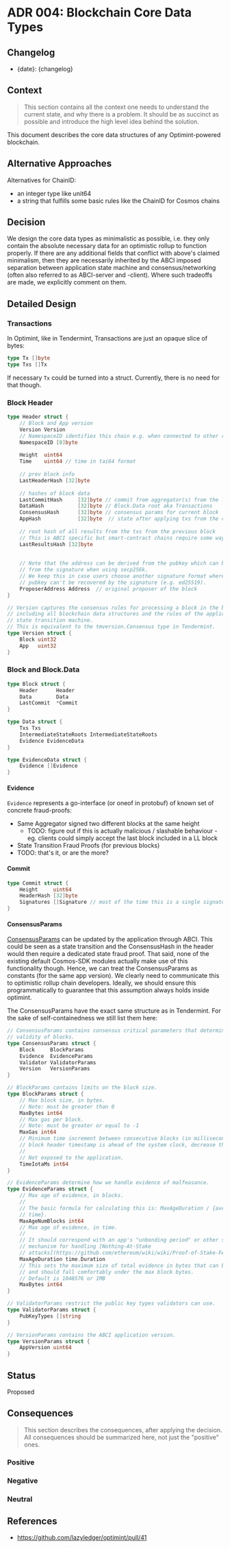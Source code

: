 # ADR 004: Blockchain Core Data Types

## Changelog

- {date}: {changelog}

## Context

> This section contains all the context one needs to understand the current state, and why there is a problem. It should be as succinct as possible and introduce the high level idea behind the solution.

This document describes the core data structures of any Optimint-powered blockchain.

## Alternative Approaches

Alternatives for ChainID:
 - an integer type like unit64
 - a string that fulfills some basic rules like the ChainID for Cosmos chains

## Decision

We design the core data types as minimalistic as possible, i.e. they only contain the absolute necessary 
data for an optimistic rollup to function properly. 
If there are any additional fields that conflict with above's claimed minimalism, then they are necessarily inherited 
by the ABCI imposed separation between application state machine and consensus/networking (often also referred to as ABCI-server and -client).
Where such tradeoffs are made, we explicitly comment on them.

## Detailed Design

### Transactions

In Optimint, like in Tendermint, Transactions are just an opaque slice of bytes:

```go
type Tx []byte
type Txs []Tx
```

If necessary `Tx` could be turned into a struct. Currently, there is no need for that though.

### Block Header

```go
type Header struct {
    // Block and App version
    Version Version 
    // NamespaceID identifies this chain e.g. when connected to other rollups via IBC.
    NamespaceID [8]byte  
    
    Height  uint64               
    Time    uint64 // time in tai64 format           
    
    // prev block info
    LastHeaderHash [32]byte 
    
    // hashes of block data
    LastCommitHash     [32]byte // commit from aggregator(s) from the last block
    DataHash           [32]byte // Block.Data root aka Transactions
    ConsensusHash      [32]byte // consensus params for current block
    AppHash            [32]byte  // state after applying txs from the current block
    
    // root hash of all results from the txs from the previous block
    // This is ABCI specific but smart-contract chains require some way of committing to transaction receipts/results.
    LastResultsHash [32]byte
    
    
    // Note that the address can be derived from the pubkey which can be derived 
    // from the signature when using secp256k.
    // We keep this in case users choose another signature format where the 
    // pubkey can't be recovered by the signature (e.g. ed25519).
    ProposerAddress Address  // original proposer of the block
}

// Version captures the consensus rules for processing a block in the blockchain,
// including all blockchain data structures and the rules of the application's
// state transition machine.
// This is equivalent to the tmversion.Consensus type in Tendermint.
type Version struct { 
    Block uint32 
    App   uint32
}
```

### Block and Block.Data

```go
type Block struct {
    Header      Header
    Data        Data
    LastCommit  *Commit
}

type Data struct {
    Txs Txs
    IntermediateStateRoots IntermediateStateRoots
    Evidence EvidenceData
}

type EvidenceData struct {
    Evidence []Evidence
}
```

#### Evidence

`Evidence` represents a go-interface (or oneof in protobuf) of known set of concrete fraud-proofs:
- Same Aggregator signed two different blocks at the same height
  - TODO: figure out if this is actually malicious / slashable behaviour - eg. clients could simply accept the last block included in a LL block
- State Transition Fraud Proofs (for previous blocks)
- TODO: that's it, or are the more?


#### Commit

```go
type Commit struct {
    Height     uint64
    HeaderHash [32]byte
    Signatures []Signature // most of the time this is a single signature
}
```

#### ConsensusParams

[ConsensusParams](https://docs.tendermint.com/master/spec/core/state.html#consensusparams) can be updated by the application through ABCI.
This could be seen as a state transition and the ConsensusHash in the header would then require a dedicated state fraud proof. 
That said, none of the existing default Cosmos-SDK modules actually make use of this functionality though.
Hence, we can treat the ConsensusParams as constants (for the same app version). 
We clearly need to communicate this to optimistic rollup chain developers. 
Ideally, we should ensure this programmatically to guarantee that this assumption always holds inside optimint.

The ConsensusParams have the exact same structure as in Tendermint. For the sake of self-containedness we still list them here:


```go
// ConsensusParams contains consensus critical parameters that determine the
// validity of blocks.
type ConsensusParams struct {
    Block     BlockParams     
    Evidence  EvidenceParams  
    Validator ValidatorParams 
    Version   VersionParams   
}

// BlockParams contains limits on the block size.
type BlockParams struct {
    // Max block size, in bytes.
    // Note: must be greater than 0
    MaxBytes int64 
    // Max gas per block.
    // Note: must be greater or equal to -1
    MaxGas int64
    // Minimum time increment between consecutive blocks (in milliseconds) If the
    // block header timestamp is ahead of the system clock, decrease this value.
    //
    // Not exposed to the application.
    TimeIotaMs int64
}

// EvidenceParams determine how we handle evidence of malfeasance.
type EvidenceParams struct {
    // Max age of evidence, in blocks.
    //
    // The basic formula for calculating this is: MaxAgeDuration / {average block
    // time}.
    MaxAgeNumBlocks int64 
    // Max age of evidence, in time.
    //
    // It should correspond with an app's "unbonding period" or other similar
    // mechanism for handling [Nothing-At-Stake
    // attacks](https://github.com/ethereum/wiki/wiki/Proof-of-Stake-FAQ#what-is-the-nothing-at-stake-problem-and-how-can-it-be-fixed).
    MaxAgeDuration time.Duration
    // This sets the maximum size of total evidence in bytes that can be committed in a single block.
    // and should fall comfortably under the max block bytes.
    // Default is 1048576 or 1MB
    MaxBytes int64
}

// ValidatorParams restrict the public key types validators can use.
type ValidatorParams struct {
    PubKeyTypes []string
}

// VersionParams contains the ABCI application version.
type VersionParams struct {
    AppVersion uint64
}
```

## Status

Proposed

## Consequences

> This section describes the consequences, after applying the decision. All consequences should be summarized here, not just the "positive" ones.

### Positive

### Negative

### Neutral

## References

- https://github.com/lazyledger/optimint/pull/41


